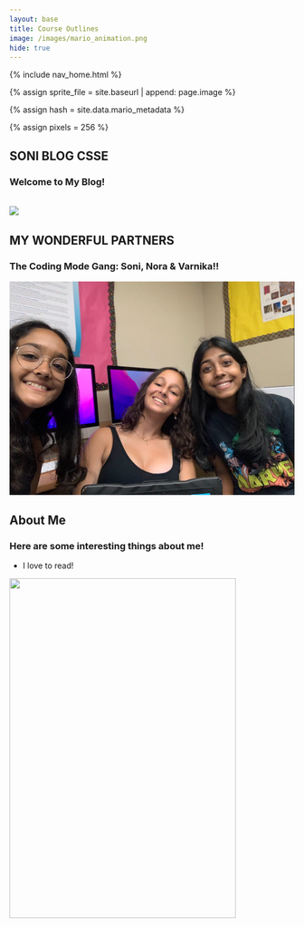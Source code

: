 ```yaml
---
layout: base
title: Course Outlines
image: /images/mario_animation.png
hide: true
---
```


<!-- Liquid:  statements -->

<!-- Include submenu from _includes to top of pages -->
{% include nav_home.html %}
<!--- Concatenation of site URL to frontmatter image  --->
{% assign sprite_file = site.baseurl | append: page.image %}
<!--- Has is a list variable containing mario metadata for sprite --->
{% assign hash = site.data.mario_metadata %}  
<!--- Size width/height of Sprit images --->
{% assign pixels = 256 %} 

<!--- HTML for page contains <p> tag named "Mario" and class properties for a "sprite"  -->

<p id="mario" class="sprite"></p>
  
<!--- Embedded Cascading Style Sheet (CSS) rules, 
        define how HTML elements look 
--->
<style>

  /*CSS style rules for the id and class of the sprite...
  */
  .sprite {
    height: {{pixels}}px;
    width: {{pixels}}px;
    background-image: url('{{sprite_file}}');
    background-repeat: no-repeat;
  }

  /*background position of sprite element
  */
  #mario {
    background-position: calc({{animations[0].col}} * {{pixels}} * -1px) calc({{animations[0].row}} * {{pixels}}* -1px);
  }
</style>

<!--- Embedded executable code--->
<script>
  ////////// convert YML hash to javascript key:value objects /////////
  var mario_metadata = {}; //key, value object
  {% for key in hash %}
  var key = "{{key | first}}"  //key
  var values = {} //values object
  values["row"] = {{key.row}}
  values["col"] = {{key.col}}
  values["frames"] = {{key.frames}}
  mario_metadata[key] = values; //key with values added
  {% endfor %}
  ////////// game object for player /////////
  class Mario {
    constructor(meta_data) {
      this.tID = null;  //capture setInterval() task ID
      this.positionX = 0;  // current position of sprite in X direction
      this.currentSpeed = 0;
      this.marioElement = document.getElementById("mario"); //HTML element of sprite
      this.pixels = {{pixels}}; //pixel offset of images in the sprite, set by liquid constant
      this.interval = 100; //animation time interval
      this.obj = meta_data;
      this.marioElement.style.position = "absolute";
    }
    animate(obj, speed) {
      let frame = 0;
      const row = obj.row * this.pixels;
      this.currentSpeed = speed;
      this.tID = setInterval(() => {
        const col = (frame + obj.col) * this.pixels;
        this.marioElement.style.backgroundPosition = `-${col}px -${row}px`;
        this.marioElement.style.left = `${this.positionX}px`;
        this.positionX += speed;
        frame = (frame + 1) % obj.frames;
        const viewportWidth = window.innerWidth;
        if (this.positionX > viewportWidth - this.pixels) {
          document.documentElement.scrollLeft = this.positionX - viewportWidth + this.pixels;
        }
      }, this.interval);
    }
    startRight() {
      this.stopAnimate();
      this.animate(this.obj["Walk"], 5);
    }
    startRunning() {
      this.stopAnimate();
      this.animate(this.obj["Run1"], 10);
    }
    startLeft() {
      this.stopAnimate();
      this.animate(this.obj["Walk"], -5);
    }
    startCheering() {
      this.stopAnimate();
      this.animate(this.obj["Cheer"], 0);
    }
    startFlipping() {
      this.stopAnimate();
      this.animate(this.obj["Flip"], 0);
    }
    startResting() {
      this.stopAnimate();
      this.animate(this.obj["Rest"], 0);
    }
    stopAnimate() {
      clearInterval(this.tID);
    }
  }
  const mario = new Mario(mario_metadata);
  ////////// event control /////////
  window.addEventListener("keydown", (event) => {
    if (event.key === "ArrowRight") {
      event.preventDefault();
      if (event.repeat) {
        mario.startCheering();
      } else {
        if (mario.currentSpeed === 0) {
          mario.startRight();
        } else if (mario.currentSpeed === 5) {
          mario.startRunning();
        }
      }
    } else if (event.key === "ArrowLeft") {
      event.preventDefault();
      if (event.repeat) {
        mario.stopAnimate();
      } else {
        mario.startLeft();
    
      }
    }

    if (event.key === "ArrowUp") {
        event.preventDefault();
        if (event.repeat) {
        mario.stopAnimate();
      } else {
        mario.stopAnimate()
      }
         // Call the function to set Mario to the resting state
      }
  });
  

  //touch events that enable animations
  window.addEventListener("touchstart", (event) => {
    event.preventDefault(); // prevent default browser action
    if (event.touches[0].clientX > window.innerWidth / 2) {
      // move right
      if (currentSpeed === 0) { // if at rest, go to walking
        mario.startWalking();
      } else if (currentSpeed === 3) { // if walking, go to running
        mario.startRunning();
      }
    } else {
      // move left
      mario.startPuffing();
    }
  });
  //stop animation on window blur
  window.addEventListener("blur", () => {
    mario.stopAnimate();
  });
  //start animation on window focus
  window.addEventListener("focus", () => {
     mario.startFlipping();
  });
  //start animation on page load or page refresh
  document.addEventListener("DOMContentLoaded", () => {
    // adjust sprite size for high pixel density devices
    const scale = window.devicePixelRatio;
    const sprite = document.querySelector(".sprite");
    sprite.style.transform = `scale(${0.2 * scale})`;
    mario.startResting();
  });
</script>




## SONI BLOG CSSE

### Welcome to My Blog! 
<br>
<img src = "https://images.unsplash.com/photo-1515879218367-8466d910aaa4?ixlib=rb-4.0.3&ixid=M3wxMjA3fDB8MHxzZWFyY2h8Mnx8Y29tcHV0ZXIlMjBjb2RlfGVufDB8fDB8fHww&w=1000&q=80" >

<br>

## MY WONDERFUL PARTNERS

### The Coding Mode Gang: Soni, Nora & Varnika!!
 <img src= "The Code Mode Gang.png">


## About Me 

### Here are some interesting things about me! 

- I love to read!

<img width="400" height ="600" src = "">



